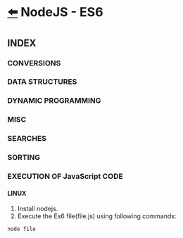 # [:arrow_left:](../README.md) NodeJS - ES6

## INDEX

### CONVERSIONS

### DATA STRUCTURES

### DYNAMIC PROGRAMMING

### MISC

### SEARCHES

### SORTING

### EXECUTION OF JavaScript CODE

#### LINUX

1. Install nodejs.
2. Execute the Es6 file(file.js) using following commands:

```bash
node file
```